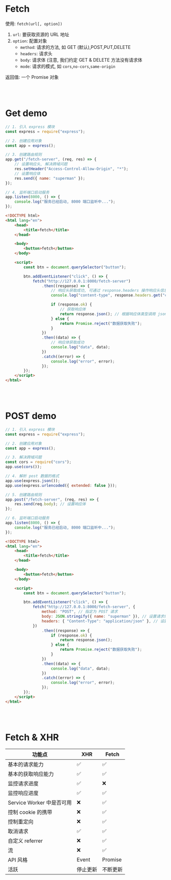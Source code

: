 # Fetch

使用: `fetch(url[, option])`

1. `url`: 要获取资源的 URL 地址
2. `option`: 配置对象
    - `method`: 请求的方法, 如 GET (默认),POST,PUT,DELETE
    - `headers`: 请求头
    - `body`: 请求体 (注意, 我们约定 GET & DELETE 方法没有请求体
    - `mode`: 请求的模式, 如 `cors`,`no-cors`,`same-origin`

返回值: 一个 Promise 对象

<br><br>

# Get demo

```js
// 1. 引入 express 模块
const express = require("express");

// 2. 创建应用对象
const app = express();

// 3. 创建路由规则
app.get("/fetch-server", (req, res) => {
    // 设置响应头, 解决跨域问题
    res.setHeader("Access-Control-Allow-Origin", "*");
    // 设置响应体
    res.send({ name: "superman" });
});

// 4. 监听端口启动服务
app.listen(8000, () => {
    console.log("服务已经启动, 8000 端口监听中...");
});
```

```html
<!DOCTYPE html>
<html lang="en">
    <head>
        <title>fetch</title>
    </head>

    <body>
        <button>fetch</button>
    </body>

    <script>
        const btn = document.querySelector("button");

        btn.addEventListener("click", () => {
            fetch("http://127.0.0.1:8000/fetch-server")
                .then((response) => {
                    // 响应头获取成功, 可通过 response.headers 操作响应头信息
                    console.log("content-type", response.headers.get("content-type"));

                    if (response.ok) {
                        // 获取响应体
                        return response.json(); // 根据响应体类型调用 json / text
                    } else {
                        return Promise.reject("数据获取失败");
                    }
                })
                .then((data) => {
                    // 响应体获取成功
                    console.log("data", data);
                })
                .catch((error) => {
                    console.log("error", error);
                });
        });
    </script>
</html>
```

<br><br>

# POST demo

```js
// 1. 引入 express 模块
const express = require("express");

// 2. 创建应用对象
const app = express();

// 3. 解决跨域问题
const cors = require("cors");
app.use(cors());

// 4. 解析 post 数据的格式
app.use(express.json());
app.use(express.urlencoded({ extended: false }));

// 5. 创建路由规则
app.post("/fetch-server", (req, res) => {
    res.send(req.body); // 设置响应体
});

// 6. 监听端口启动服务
app.listen(8000, () => {
    console.log("服务已经启动, 8000 端口监听中...");
});
```

```html
<!DOCTYPE html>
<html lang="en">
    <head>
        <title>fetch</title>
    </head>

    <body>
        <button>fetch</button>
    </body>

    <script>
        const btn = document.querySelector("button");

        btn.addEventListener("click", () => {
            fetch("http://127.0.0.1:8000/fetch-server", {
                method: "POST", // 指定为 POST 请求
                body: JSON.stringify({ name: "superman" }), // 设置请求体
                headers: { "Content-Type": "application/json" }, // 设置请求头
            })
                .then((response) => {
                    if (response.ok) {
                        return response.json();
                    } else {
                        return Promise.reject("数据获取失败");
                    }
                })
                .then((data) => {
                    console.log("data", data);
                })
                .catch((error) => {
                    console.log("error", error);
                });
        });
    </script>
</html>
```

<br><br>

# Fetch & XHR

| 功能点                    | XHR      | Fetch    |
| ------------------------- | -------- | -------- |
| 基本的请求能力            | ✅       | ✅       |
| 基本的获取响应能力        | ✅       | ✅       |
| 监控请求进度              | ✅       | ❌       |
| 监控响应进度              | ✅       | ✅       |
| Service Worker 中是否可用 | ❌       | ✅       |
| 控制 cookie 的携带        | ❌       | ✅       |
| 控制重定向                | ❌       | ✅       |
| 取消请求                  | ✅       | ✅       |
| 自定义 referrer           | ❌       | ✅       |
| 流                        | ❌       | ✅       |
| API 风格                  | Event    | Promise  |
| 活跃                      | 停止更新 | 不断更新 |

<br>
